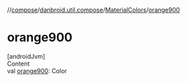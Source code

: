 //[compose](../../../index.md)/[danbroid.util.compose](../index.md)/[MaterialColors](index.md)/[orange900](orange900.md)



# orange900  
[androidJvm]  
Content  
val [orange900](orange900.md): Color  



